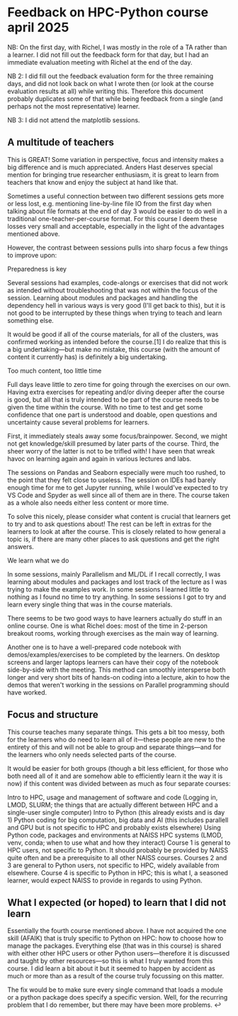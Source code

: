 # Feedback on HPC-Python course april 2025

NB: On the first day, with Richel, I was mostly in the role of a TA rather than a learner. I did not fill out the feedback form for that day, but I had an immediate evaluation meeting with Richel at the end of the day.

NB 2: I did fill out the feedback evaluation form for the three remaining days, and did not look back on what I wrote then (or look at the course evaluation results at all) while writing this. Therefore this document probably duplicates some of that while being feedback from a single (and perhaps not the most representative) learner.

NB 3: I did not attend the matplotlib sessions.

## A multitude of teachers

This is GREAT! Some variation in perspective, focus and intensity makes a big difference and is much appreciated. Anders Hast deserves special mention for bringing true researcher enthusiasm, it is great to learn from teachers that know and enjoy the subject at hand like that.

Sometimes a useful connection between two different sessions gets more or less lost, e.g. mentioning line-by-line file IO from the first day when talking about file formats at the end of day 3 would be easier to do well in a traditional one-teacher-per-course format. For this course I deem these losses very small and acceptable, especially in the light of the advantages mentioned above.

However, the contrast between sessions pulls into sharp focus a few things to improve upon:

Preparedness is key

Several sessions had examples, code-alongs or exercises that did not work as intended without troubleshooting that was not within the focus of the session. Learning about modules and packages and handling the dependency hell in various ways is very good (I'll get back to this), but it is not good to be interrupted by these things when trying to teach and learn something else.

It would be good if all of the course materials, for all of the clusters, was confirmed working as intended before the course.[1] I do realize that this is a big undertaking—but make no mistake, this course (with the amount of content it currently has) is definitely a big undertaking.

Too much content, too little time

Full days leave little to zero time for going through the exercises on our own. Having extra exercises for repeating and/or diving deeper after the course is good, but all that is truly intended to be part of the course needs to be given the time within the course. With no time to test and get some confidence that one part is understood and doable, open questions and uncertainty cause several problems for learners.

First, it immediately steals away some focus/brainpower. Second, we might not get knowledge/skill presumed by later parts of the course. Third, the sheer worry of the latter is not to be trifled with! I have seen that wreak havoc on learning again and again in various lectures and labs.

The sessions on Pandas and Seaborn especially were much too rushed, to the point that they felt close to useless. The session on IDEs had barely enough time for me to get Jupyter running, while I would've expected to try VS Code and Spyder as well since all of them are in there. The course taken as a whole also needs either less content or more time.

To solve this nicely, please consider what content is crucial that learners get to try and to ask questions about! The rest can be left in extras for the learners to look at after the course. This is closely related to how general a topic is, if there are many other places to ask questions and get the right answers.

We learn what we do

In some sessions, mainly Parallelism and ML/DL if I recall correctly, I was learning about modules and packages and lost track of the lecture as I was trying to make the examples work. In some sessions I learned little to nothing as I found no time to try anything. In some sessions I got to try and learn every single thing that was in the course materials.

There seems to be two good ways to have learners actually do stuff in an online course. One is what Richel does: most of the time in 2-person breakout rooms, working through exercises as the main way of learning.

Another one is to have a well-prepared code notebook with demos/examples/exercises to be completed by the learners. On desktop screens and larger laptops learners can have their copy of the notebook side-by-side with the meeting. This method can smoothly intersperse both longer and very short bits of hands-on coding into a lecture, akin to how the demos that weren't working in the sessions on Parallel programming should have worked.

## Focus and structure

This course teaches many separate things. This gets a bit too messy, both for the learners who do need to learn all of it—these people are new to the entirety of this and will not be able to group and separate things—and for the learners who only needs selected parts of the course.

It would be easier for both groups (though a bit less efficient, for those who both need all of it and are somehow able to efficiently learn it the way it is now) if this content was divided between as much as four separate courses:

Intro to HPC, usage and management of software and code (Logging in, LMOD, SLURM; the things that are actually different between HPC and a single-user single computer)
Intro to Python (this already exists and is day 1)
Python coding for big computation, big data and AI (this includes parallell and GPU but is not specific to HPC and probably exists elsewhere)
Using Python code, packages and environments at NAISS HPC systems (LMOD, venv, conda; when to use what and how they interact)
Course 1 is general to HPC users, not specific to Python. It should probably be provided by NAISS quite often and be a prerequisite to all other NAISS courses. Courses 2 and 3 are general to Python users, not specific to HPC, widely available from elsewhere. Course 4 is specific to Python in HPC; this is what I, a seasoned learner, would expect NAISS to provide in regards to using Python.

## What I expected (or hoped) to learn that I did not learn

Essentially the fourth course mentioned above. I have not acquired the one skill (AFAIK) that is truly specific to Python on HPC: how to choose how to manage the packages. Everything else (that was in this course) is shared with either other HPC users or other Python users—therefore it is discussed and taught by other resources—so this is what I truly wanted from this course. I did learn a bit about it but it seemed to happen by accident as much or more than as a result of the course truly focussing on this matter.

The fix would be to make sure every single command that loads a module or a python package does specify a specific version. Well, for the recurring problem that I do remember, but there may have been more problems. ↩︎
